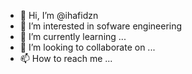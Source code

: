 - 👋 Hi, I’m @ihafidzn
- 👀 I’m interested in sofware engineering
- 🌱 I’m currently learning ...
- 💞️ I’m looking to collaborate on ...
- 📫 How to reach me ...

<!---
ihafidzn/ihafidzn is a ✨ special ✨ repository because its `README.md` (this file) appears on your GitHub profile.
You can click the Preview link to take a look at your changes.
--->
